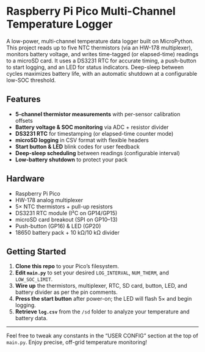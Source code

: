 # Raspberry Pi Pico Multi-Channel Temperature Logger

A low-power, multi-channel temperature data logger built on MicroPython. This project reads up to five NTC thermistors (via an HW-178 multiplexer), monitors battery voltage, and writes time-tagged (or elapsed-time) readings to a microSD card. It uses a DS3231 RTC for accurate timing, a push-button to start logging, and an LED for status indicators. Deep-sleep between cycles maximizes battery life, with an automatic shutdown at a configurable low-SOC threshold.

## Features
- **5-channel thermistor measurements** with per-sensor calibration offsets  
- **Battery voltage & SOC monitoring** via ADC + resistor divider  
- **DS3231 RTC** for timestamping (or elapsed-time counter mode)  
- **microSD logging** in CSV format with flexible headers  
- **Start button & LED** blink codes for user feedback  
- **Deep-sleep scheduling** between readings (configurable interval)  
- **Low-battery shutdown** to protect your pack  

## Hardware
- Raspberry Pi Pico  
- HW-178 analog multiplexer  
- 5× NTC thermistors + pull-up resistors  
- DS3231 RTC module (I²C on GP14/GP15)  
- microSD card breakout (SPI on GP10–13)  
- Push-button (GP16) & LED (GP20)  
- 18650 battery pack + 10 kΩ/10 kΩ divider  

## Getting Started
1. **Clone this repo** to your Pico’s filesystem.  
2. **Edit `main.py`** to set your desired `LOG_INTERVAL`, `NUM_THERM`, and `LOW_SOC_LIMIT`.  
3. **Wire up** the thermistors, multiplexer, RTC, SD card, button, LED, and battery divider as per the pin comments.  
4. **Press the start button** after power-on; the LED will flash 5× and begin logging.  
5. **Retrieve `log.csv`** from the `/sd` folder to analyze your temperature and battery data.  

---

Feel free to tweak any constants in the “USER CONFIG” section at the top of `main.py`. Enjoy precise, off-grid temperature monitoring!  
